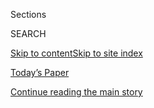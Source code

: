 <div id="app">

<div>

<div class="NYTAppHideMasthead css-zz1s19 e1suatyy0">

<div class="section css-ui9rw0 e1suatyy2">

<div class="css-11hrj97 er09x8g0">

<div class="css-6n7j50">

</div>

<span class="css-1dv1kvn">Sections</span>

<div class="css-10488qs">

<span class="css-1dv1kvn">SEARCH</span>

</div>

[Skip to content](#site-content)[Skip to site
index](#site-index)

</div>

<div class="css-10698na e1huz5gh0">

</div>

</div>

<div id="masthead-bar-one" class="section hasLinks css-15hmgas e1csuq9d3">

<div class="css-uqyvli e1csuq9d0">

</div>

<div class="css-1uqjmks e1csuq9d1">

</div>

<div class="css-9e9ivx">

[](https://myaccount.nytimes3xbfgragh.onion/auth/login?response_type=cookie&client_id=vi)

</div>

<div class="css-1bvtpon e1csuq9d2">

[Today’s Paper](https://www.nytimes3xbfgragh.onion/section/todayspaper)

</div>

</div>

</div>

</div>

<div data-aria-hidden="false">

<div id="site-content" data-role="main">

<div class="css-1ffjgkm">

</div>

<div id="top-wrapper" class="css-15p45cc eaca97t0" type="top">

<div id="top-slug" class="css-19x0jxb eaca97t1" hidden="">

Advertisement

</div>

[Continue reading the main
story](#after-top)

<div class="ad top-wrapper" style="text-align:center;height:100%;display:block;min-height:90px">

<div id="top" class="place-ad" data-position="top" data-size-key="top">

</div>

</div>

<div id="after-top">

</div>

</div>

<div id="collection-magazine-index-20170402" class="section css-15h4p1b e9abtgs0">

<div class="css-1j21atc e1svk9qx1">

<div class="css-fmiefx e1svk9qx2">

<div class="css-1hk7r2m eu54l5x0">

<div id="sponsor-wrapper" class="css-7a1pgi eaca97t0" type="sponsor" hidden="">

<div id="sponsor-slug" class="css-1l4mleb eaca97t1" hidden="">

Supported by

</div>

[Continue reading the main
story](#after-sponsor)

<div id="sponsor" class="ad sponsor-wrapper" style="text-align:left;height:100%;display:block">

</div>

<div id="after-sponsor">

</div>

</div>

</div>

### <span class="css-15smmd5 ezz4tcd1">[Magazine](/section/magazine)</span>

</div>

<div class="css-nfcc9b e1svk9qx3">

<div class="css-vl9dhg e1svk9qx5">

<div class="css-1nrhkj6 e1svk9qx6">

# The 4.2.17 Issue

<div class="follow-button-placeholder" data-collection-id="">

</div>

</div>

</div>

</div>

</div>

<div class="css-4svvz1 ekkqrpp0">

<div id="collection-highlights-container" class="section css-18l1u7x e46isfb1">

<div class="template-1 css-gfgt40 ekkqrpp1">

## Highlights

1.  ![<span class="css-13wzayb e1oaj3zl2"><span class="css-1dv1kvn">Credit</span>Christopher
    Anderson/Magnum, for The New York
    Times</span>](https://static01.graylady3jvrrxbe.onion/images/2017/04/02/magazine/02trump6/02trump6-jumbo-v2.jpg)
    
    <div class="css-gjijuv">
    
    ### Feature
    
    ## [Trump vs. Congress: Now What?](/2017/03/26/magazine/trump-vs-congress-now-what.html)
    
    After the president suffered his first defeat on Capitol Hill, can
    the White House still make good on its legislative
    promises?
    
    <span class="css-1oaezp0"></span><span class="css-1q6w006 e4e4i5l3"></span><span class="css-9voj2j">By
    <span class="css-1baulvz last-byline" itemprop="name">Robert
    Draper</span></span>
    
    </div>

2.  ![<span class="css-1samh1w e1oaj3zl2"><span class="css-1dv1kvn">Credit</span>Illustration
    by Paul
    Sahre</span>](https://static01.graylady3jvrrxbe.onion/images/2017/04/02/magazine/02coding2/02coding2-videoLarge.jpg)
    
    <div class="css-10wtrbd">
    
    ### Feature
    
    ## [Those Indecipherable Medical Bills? They’re One Reason Health Care Costs So Much](/2017/03/29/magazine/those-indecipherable-medical-bills-theyre-one-reason-health-care-costs-so-much.html)
    
    Hospitals have learned to manipulate medical codes — often resulting
    in mind-boggling
    bills.
    
    <span class="css-1oaezp0"></span><span class="css-1q6w006 e4e4i5l3"></span><span class="css-9voj2j">By
    <span class="css-1baulvz last-byline" itemprop="name">Elisabeth
    Rosenthal</span></span>
    
    </div>

3.  ![<span class="css-1samh1w e1oaj3zl2"><span class="css-1dv1kvn">Credit</span>Elinor
    Carucci for The New York
    Times</span>](https://static01.graylady3jvrrxbe.onion/images/2017/04/02/magazine/02footsteps1/02mag-02footsteps-t_CA0-videoLarge.jpg)
    
    <div class="css-10wtrbd">
    
    ### Feature
    
    ## [The High Price of Leaving Ultra-Orthodox Life](/2017/03/30/magazine/the-high-price-of-leaving-ultra-orthodox-life.html)
    
    Young adults who decide to abandon their cloistered Jewish
    communities have only one another — and a single organization — to
    help them navigate the alternate reality of modern-day New
    York.
    
    <span class="css-1oaezp0"></span><span class="css-1q6w006 e4e4i5l3"></span><span class="css-9voj2j">By
    <span class="css-1baulvz last-byline" itemprop="name">Taffy
    Brodesser-Akner</span></span>
    
    </div>

4.  ![<span class="css-1samh1w e1oaj3zl2"><span class="css-1dv1kvn">Credit</span>Sian
    Davey for The New York
    Times</span>](https://static01.graylady3jvrrxbe.onion/images/2017/04/02/magazine/02nawaz1/02mag-02nawaz-t_CA0-videoLarge.jpg)
    
    <div class="css-10wtrbd">
    
    ### Feature
    
    ## [Maajid Nawaz’s Radical Ambition](/2017/03/28/magazine/can-a-former-islamist-make-it-cool-to-be-moderate.html)
    
    The former Islamist has started a foundation to combat extremism
    among Muslims — and has made a lot of enemies in the
    process.
    
    <span class="css-1oaezp0"></span><span class="css-1q6w006 e4e4i5l3"></span><span class="css-9voj2j">By
    <span class="css-1baulvz last-byline" itemprop="name">Thomas
    Chatterton
    Williams</span></span>
    
    </div>

</div>

<div class="css-1xdhyk6 e46isfb0">

<div class="css-zk12ih ef6si7p0">

1.  ### First Words
    
    ![<span class="css-2s0ord e1oaj3zl2"><span class="css-1dv1kvn">Credit</span>Illustration
    by Derek
    Brahney</span>](https://static01.graylady3jvrrxbe.onion/images/2017/04/02/magazine/02firstwords/02mag-02firstwords-t_CA0-videoLarge.jpg)
    
    <div class="css-10wtrbd">
    
    ## [None of Us Are Safe From Getting ‘Owned’](/2017/03/28/magazine/none-of-us-are-safe-from-getting-owned.html)
    
    Online, where information is power, we’re all at risk of being
    exposed as vulnerable, ignorant or
    worse.
    
    <span class="css-me3p27"></span><span class="css-1q6w006 e4e4i5l3"></span><span class="css-9voj2j">By
    <span class="css-1baulvz last-byline" itemprop="name">Amanda
    Hess</span></span>
    
    </div>

2.  ### On Sports
    
    ![<span class="css-2s0ord e1oaj3zl2"><span class="css-1dv1kvn">Credit</span>Photo
    illustration by Cristiana
    Couceiro</span>](https://static01.graylady3jvrrxbe.onion/images/2017/04/02/magazine/02onsports1-copy/02mag-02onsports-t_CA0-videoLarge.jpg)
    
    <div class="css-10wtrbd">
    
    ## [As Baseball Considers Change, It Should Look to Its Past](/2017/03/28/magazine/as-baseball-considers-change-it-should-look-to-its-past.html)
    
    In the game’s infancy, different leagues played by different rules —
    and that cacophony encouraged
    creativity.
    
    <span class="css-me3p27"></span><span class="css-1q6w006 e4e4i5l3"></span><span class="css-9voj2j">By
    <span class="css-1baulvz last-byline" itemprop="name">Jay Caspian
    Kang</span></span>
    
    </div>

3.  ### Talk
    
    ![<span class="css-2s0ord e1oaj3zl2"><span class="css-1dv1kvn">Credit</span>Andrew
    T. Warman for The New York
    Times</span>](https://static01.graylady3jvrrxbe.onion/images/2017/04/02/magazine/02talk/02talk-videoLarge.jpg)
    
    <div class="css-10wtrbd">
    
    ## [Phillipa Soo Doesn’t Leave It All Onstage](/2017/03/29/magazine/phillipa-soo-doesnt-leave-it-all-onstage.html)
    
    The Broadway actress on playing Eliza Hamilton and performing for
    the
    Obamas.
    
    <span class="css-me3p27"></span><span class="css-1q6w006 e4e4i5l3"></span><span class="css-9voj2j">Interview
    by <span class="css-1baulvz last-byline" itemprop="name">Dave
    Itzkoff</span></span>
    
    </div>

4.  ### New Sentences
    
    ![<span class="css-2s0ord e1oaj3zl2"><span class="css-1dv1kvn">Credit</span>Illustration
    by Kyle
    Hilton</span>](https://static01.graylady3jvrrxbe.onion/images/2017/04/02/magazine/02sentences/02sentences-videoLarge.jpg)
    
    <div class="css-10wtrbd">
    
    ## [New Sentences: From ‘Night Sky With Exit Wounds,’ by Ocean Vuong](/2017/03/28/magazine/new-sentences-from-night-sky-with-exit-wounds-by-ocean-vuong.html)
    
    A comedic structure stretches how we imagine the agonies of
    love.
    
    <span class="css-me3p27"></span><span class="css-1q6w006 e4e4i5l3"></span><span class="css-9voj2j">By
    <span class="css-1baulvz last-byline" itemprop="name">Sam
    Anderson</span></span>
    
    </div>

5.  ### Letter of Recommendation
    
    ![<span class="css-2s0ord e1oaj3zl2"><span class="css-1dv1kvn">Credit</span>William
    Mebane for The New York
    Times</span>](https://static01.graylady3jvrrxbe.onion/images/2017/04/02/magazine/02lor/02lor-videoLarge.jpg)
    
    <div class="css-10wtrbd">
    
    ## [Letter of Recommendation: Life Magazine](/2017/03/30/magazine/letter-of-recommendation-life-magazine.html)
    
    A youthful love of its articles and photographs led the writer to a
    life of travel — and to an unexpected encounter with a fellow
    adventurer.
    
    <span class="css-me3p27"></span><span class="css-1q6w006 e4e4i5l3"></span><span class="css-9voj2j">By
    <span class="css-1baulvz last-byline" itemprop="name">Paul
    Theroux</span></span>
    
    </div>

</div>

</div>

<div class="css-1xdhyk6 e46isfb0">

<div class="css-zk12ih ef6si7p0">

1.  ### Poem
    
    ![<span class="css-2s0ord e1oaj3zl2"><span class="css-1dv1kvn">Credit</span>Illustration
    by R.O.
    Blechman</span>](https://static01.graylady3jvrrxbe.onion/images/2017/04/02/magazine/02poem/02mag-02poem-t_CA0-videoLarge.jpg)
    
    <div class="css-10wtrbd">
    
    ## [8. I Love Wine\!](/2017/03/31/magazine/8-i-love-wine.html)
    
    Selected by Matthew
    Zapruder.
    
    <span class="css-me3p27"></span><span class="css-1q6w006 e4e4i5l3"></span><span class="css-9voj2j">By
    <span class="css-1baulvz last-byline" itemprop="name">Sandra
    Simonds</span></span>
    
    </div>

2.  ### Eat
    
    ![<span class="css-2s0ord e1oaj3zl2"><span class="css-1dv1kvn">Credit</span>Gentl
    and Hyers for The New York
    Times</span>](https://static01.graylady3jvrrxbe.onion/images/2017/04/02/magazine/02eat-copy/02eat-videoLarge.jpg)
    
    <div class="css-10wtrbd">
    
    ## [A Larger-Than-Life Caribbean Stew](/2017/03/30/magazine/a-larger-than-life-caribbean-stew.html)
    
    Jim Harrison’s appetite was legendary. His recipe ought to be,
    too.
    
    <span class="css-me3p27"></span><span class="css-1q6w006 e4e4i5l3"></span><span class="css-9voj2j">By
    <span class="css-1baulvz last-byline" itemprop="name">Sam
    Sifton</span></span>
    
    </div>

3.  ### Tip
    
    ![<span class="css-2s0ord e1oaj3zl2"><span class="css-1dv1kvn">Credit</span>Illustration
    by
    Radio</span>](https://static01.graylady3jvrrxbe.onion/images/2017/04/02/magazine/02tip/02mag-02tip-t_CA0-videoLarge.jpg)
    
    <div class="css-10wtrbd">
    
    ## [How to Run for Local Office](/2017/03/31/magazine/how-to-run-for-local-office.html)
    
    Never skip the ham breakfast. Ask for
    money.
    
    <span class="css-me3p27"></span><span class="css-1q6w006 e4e4i5l3"></span><span class="css-9voj2j">By
    <span class="css-1baulvz last-byline" itemprop="name">Malia
    Wollan</span></span>
    
    </div>

4.  ### The Ethicist
    
    ![<span class="css-2s0ord e1oaj3zl2"><span class="css-1dv1kvn">Credit</span>Illustration
    by Tomi
    Um</span>](https://static01.graylady3jvrrxbe.onion/images/2017/04/02/magazine/02ethicist/02ethicist-videoLarge.jpg)
    
    <div class="css-10wtrbd">
    
    ## [My Friend Is Bankrupting Herself. Should I Speak Up?](/2017/03/29/magazine/my-friend-is-bankrupting-herself-should-i-speak-up.html)
    
    The magazine’s Ethicist columnist on whether to tell your friend you
    think she is being used for her money, and
    more.
    
    <span class="css-me3p27"></span><span class="css-1q6w006 e4e4i5l3"></span><span class="css-9voj2j">By
    <span class="css-1baulvz last-byline" itemprop="name">Kwame Anthony
    Appiah</span></span>
    
    </div>

5.  ### Judge John Hodgman
    
    ![<span class="css-2s0ord e1oaj3zl2"><span class="css-1dv1kvn">Credit</span>Illustration
    by Kyle
    Hilton</span>](https://static01.graylady3jvrrxbe.onion/images/2017/04/02/magazine/02hodgman/02hodgman-videoLarge.jpg)
    
    <div class="css-10wtrbd">
    
    ## [Judge John Hodgman on Peanut Butter Straight From the Jar](/2017/03/31/magazine/judge-john-hodgman-on-peanut-butter-straight-from-the-jar.html)
    
    A spoonful of sugar helps the medicine go down. A spoonful of peanut
    butter makes you look sad in front of your work
    colleagues.
    
    <span class="css-me3p27"></span><span class="css-1q6w006 e4e4i5l3"></span><span class="css-9voj2j">By
    <span class="css-1baulvz last-byline" itemprop="name">John
    Hodgman</span></span>
    
    </div>

</div>

</div>

</div>

<div id="mid1-wrapper" class="css-1mn4oms eaca97t0" type="rank">

<div id="mid1-slug" class="css-1tag3rd eaca97t1">

Advertisement

</div>

[Continue reading the main
story](#after-mid1)

<div id="mid1" class="ad mid1-wrapper" style="text-align:center;height:100%;display:block">

</div>

<div id="after-mid1">

</div>

</div>

</div>

</div>

</div>

## Site Index

<div>

</div>

## Site Information Navigation

  - [© <span>2020</span> <span>The New York Times
    Company</span>](https://help.nytimes3xbfgragh.onion/hc/en-us/articles/115014792127-Copyright-notice)

<!-- end list -->

  - [NYTCo](https://www.nytco.com/)
  - [Contact
    Us](https://help.nytimes3xbfgragh.onion/hc/en-us/articles/115015385887-Contact-Us)
  - [Work with us](https://www.nytco.com/careers/)
  - [Advertise](https://nytmediakit.com/)
  - [T Brand Studio](http://www.tbrandstudio.com/)
  - [Your Ad
    Choices](https://www.nytimes3xbfgragh.onion/privacy/cookie-policy#how-do-i-manage-trackers)
  - [Privacy](https://www.nytimes3xbfgragh.onion/privacy)
  - [Terms of
    Service](https://help.nytimes3xbfgragh.onion/hc/en-us/articles/115014893428-Terms-of-service)
  - [Terms of
    Sale](https://help.nytimes3xbfgragh.onion/hc/en-us/articles/115014893968-Terms-of-sale)
  - [Site
    Map](https://spiderbites.nytimes3xbfgragh.onion)
  - [Help](https://help.nytimes3xbfgragh.onion/hc/en-us)
  - [Subscriptions](https://www.nytimes3xbfgragh.onion/subscription?campaignId=37WXW)

</div>

</div>
